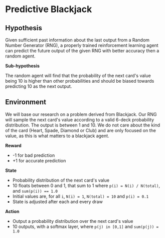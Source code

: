 # Predictive Blackjack

## Hypothesis

Given sufficient past information about the last output from a Random Number Generator (RNG), a properly trained reinforcement learning agent can predict the future output of the given RNG with better accuracy then a random agent.

**Sub-hypothesis**

The random agent will find that the probability of the next card's value being 10 is higher than other probabilities and should be biased towards predicting 10 as the next output.

## Environment

We will base our research on a problem derived from Blackjack. Our RNG will sample the next card's value according to a valid 6-deck probability distribution. The output is between 1 and 10. We do not care about the kind of the card (Heart, Spade, Diamond or Club) and are only focused on the value, as this is what matters to a blackjack agent.

**Reward**

- -1 for bad prediction
- +1 for accurate prediction

**State**

- Probability distribution of the next card's value
- 10 floats between 0 and 1, that sum to 1 where `p(i) = N(i) / N(total)`, and `sum(p(i)) == 1.0`
- Initial values are, for all `i`, `N(i) = 1`, `N(total) = 10` and `p(i) = 0.1`
- State is adjusted after each and every draw

**Action**

- Output a probability distribution over the next card's value
- 10 outputs, with a softmax layer, where `p(j) in [0,1]` and `sum(p(j)) = 1.0`
